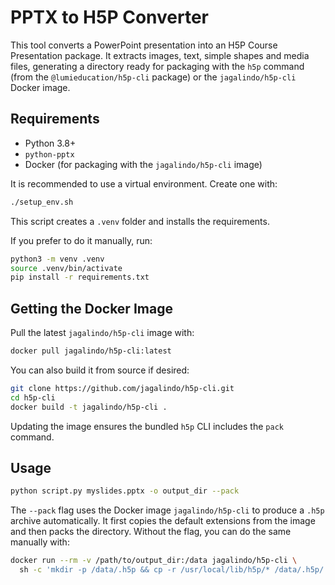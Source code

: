 # PPTX to H5P Converter

This tool converts a PowerPoint presentation into an H5P Course Presentation package. It extracts images, text, simple shapes and media files, generating a directory ready for packaging with the `h5p` command (from the `@lumieducation/h5p-cli` package) or the `jagalindo/h5p-cli` Docker image.

## Requirements
- Python 3.8+
- `python-pptx`
- Docker (for packaging with the `jagalindo/h5p-cli` image)

It is recommended to use a virtual environment. Create one with:
```bash
./setup_env.sh
```
This script creates a `.venv` folder and installs the requirements.

If you prefer to do it manually, run:
```bash
python3 -m venv .venv
source .venv/bin/activate
pip install -r requirements.txt
```

## Getting the Docker Image
Pull the latest `jagalindo/h5p-cli` image with:
```bash
docker pull jagalindo/h5p-cli:latest
```
You can also build it from source if desired:
```bash
git clone https://github.com/jagalindo/h5p-cli.git
cd h5p-cli
docker build -t jagalindo/h5p-cli .
```
Updating the image ensures the bundled `h5p` CLI includes the `pack` command.

## Usage
```bash
python script.py myslides.pptx -o output_dir --pack
```
The `--pack` flag uses the Docker image `jagalindo/h5p-cli` to produce a `.h5p` archive automatically. It first copies the default extensions from the image and then packs the directory. Without the flag, you can do the same manually with:
```bash
docker run --rm -v /path/to/output_dir:/data jagalindo/h5p-cli \
  sh -c 'mkdir -p /data/.h5p && cp -r /usr/local/lib/h5p/* /data/.h5p/ && h5p pack /data || h5p-cli pack /data'
```

